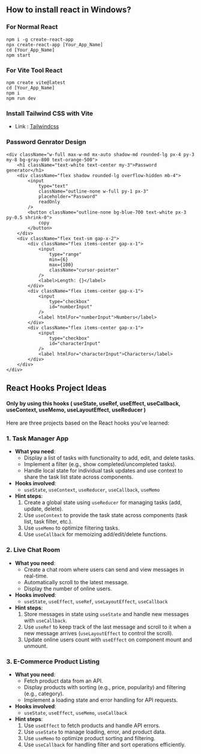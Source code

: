 ## How to install react in Windows?

### For Normal React

    npm i -g create-react-app
    npx create-react-app [Your_App_Name]
    cd [Your_App_Name]
    npm start

### For Vite Tool React

    npm create vite@latest
    cd [Your_App_Name]
    npm i
    npm run dev

### Install Tailwind CSS with Vite

-   Link : [Tailwindcss](https://tailwindcss.com/docs/guides/vite)

### Password Genrator Design

    <div className="w-full max-w-md mx-auto shadow-md rounded-lg px-4 py-3 my-8 bg-gray-800 text-orange-500">
        <h1 className="text-white text-center my-3">Password generator</h1>
        <div className="flex shadow rounded-lg overflow-hidden mb-4">
            <input
                type="text"
                className="outline-none w-full py-1 px-3"
                placeholder="Password"
                readOnly
            />
            <button className="outline-none bg-blue-700 text-white px-3 py-0.5 shrink-0">
                copy
            </button>
        </div>
        <div className="flex text-sm gap-x-2">
            <div className="flex items-center gap-x-1">
                <input
                    type="range"
                    min={6}
                    max={100}
                    className="cursor-pointer"
                />
                <label>Length: {}</label>
            </div>
            <div className="flex items-center gap-x-1">
                <input
                    type="checkbox"
                    id="numberInput"
                />
                <label htmlFor="numberInput">Numbers</label>
            </div>
            <div className="flex items-center gap-x-1">
                <input
                    type="checkbox"
                    id="characterInput"
                />
                <label htmlFor="characterInput">Characters</label>
            </div>
        </div>
    </div>

## React Hooks Project Ideas
#### Only by using this hooks ( useState, useRef, useEffect, useCallback, useContext, useMemo, useLayoutEffect, useReducer )

Here are three projects based on the React hooks you've learned:

### 1. **Task Manager App**
   - **What you need**: 
     - Display a list of tasks with functionality to add, edit, and delete tasks.
     - Implement a filter (e.g., show completed/uncompleted tasks).
     - Handle local state for individual task updates and use context to share the task list state across components.
   - **Hooks involved**: 
     - `useState`, `useContext`, `useReducer`, `useCallback`, `useMemo`
   - **Hint steps**:
     1. Create a global state using `useReducer` for managing tasks (add, update, delete).
     2. Use `useContext` to provide the task state across components (task list, task filter, etc.).
     3. Use `useMemo` to optimize filtering tasks.
     4. Use `useCallback` for memoizing add/edit/delete functions.

### 2. **Live Chat Room**
   - **What you need**: 
     - Create a chat room where users can send and view messages in real-time.
     - Automatically scroll to the latest message.
     - Display the number of online users.
   - **Hooks involved**:
     - `useState`, `useEffect`, `useRef`, `useLayoutEffect`, `useCallback`
   - **Hint steps**:
     1. Store messages in state using `useState` and handle new messages with `useCallback`.
     2. Use `useRef` to keep track of the last message and scroll to it when a new message arrives (`useLayoutEffect` to control the scroll).
     3. Update online users count with `useEffect` on component mount and unmount.

### 3. **E-Commerce Product Listing**
   - **What you need**: 
     - Fetch product data from an API.
     - Display products with sorting (e.g., price, popularity) and filtering (e.g., category).
     - Implement a loading state and error handling for API requests.
   - **Hooks involved**:
     - `useState`, `useEffect`, `useMemo`, `useCallback`
   - **Hint steps**:
     1. Use `useEffect` to fetch products and handle API errors.
     2. Use `useState` to manage loading, error, and product data.
     3. Use `useMemo` to optimize product sorting and filtering.
     4. Use `useCallback` for handling filter and sort operations efficiently.

